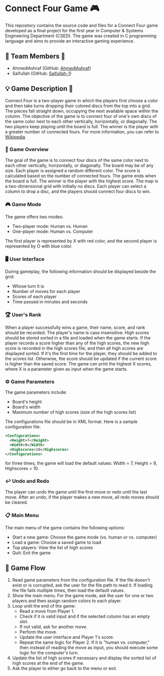 # Connect Four Game :video_game:

This repository contains the source code and files for a Connect Four game developed as a final project for the first year in Computer & Systems Engineering Department (CSED). The game was created in C programming language and aims to provide an interactive gaming experience.

## 🎯 Team Members :busts_in_silhouette:
- AhmedIAshraf (GitHub: [AhmedIAshraf](https://github.com/AhmedIAshraf))
- Saifullah (GitHub: [Saifullah-1](https://github.com/Saifullah-1))

## 💡 Game Description :page_facing_up:

Connect Four is a two-player game in which the players first choose a color and then take turns dropping their colored discs from the top into a grid. The pieces fall straight down, occupying the next available space within the column. The objective of the game is to connect four of one's own discs of the same color next to each other vertically, horizontally, or diagonally. The two players keep playing until the board is full. The winner is the player with a greater number of connected fours. For more information, you can refer to [Wikipedia](https://en.wikipedia.org/wiki/Connect_Four).

### 📜 Game Overview

The goal of the game is to connect four discs of the same color next to each other vertically, horizontally, or diagonally. The board may be of any size. Each player is assigned a random different color. The score is calculated based on the number of connected fours. The game ends when the board is full. The winner is the player with the highest score. The map is a two-dimensional grid with initially no discs. Each player can select a column to drop a disc, and the players should connect four discs to win.

### 🎮 Game Mode

The game offers two modes:

- Two-player mode: Human vs. Human
- One-player mode: Human vs. Computer

The first player is represented by X with red color, and the second player is represented by O with blue color.

### 🖥️ User Interface

During gameplay, the following information should be displayed beside the grid:

- Whose turn it is
- Number of moves for each player
- Scores of each player
- Time passed in minutes and seconds

### 🏆 User's Rank

When a player successfully wins a game, their name, score, and rank should be recorded. The player's name is case insensitive. High scores should be stored sorted in a file and loaded when the game starts. If the player records a score higher than any of the high scores, the new high score is recorded in the high scores file, and then all high scores are displayed sorted. If it's the first time for the player, they should be added to the scores list. Otherwise, the score should be updated if the current score is higher than the saved score. The game can print the highest X scores, where X is a parameter given as input when the game starts.

### ⚙️ Game Parameters

The game parameters include:

- Board's height
- Board's width
- Maximum number of high scores (size of the high scores list)

The configurations file should be in XML format. Here is a sample configuration file:

```xml
<Configurations>
  <Height>7</Height>
  <Width>9</Width>
  <Highscores>10</Highscores>
</Configurations>
```

for three times, the game will load the default values: Width = 7, Height = 9, Highscores = 10.

### ↩️ Undo and Redo

The player can undo the game until the first move or redo until the last move. After an undo, if the player makes a new move, all redo moves should be cleared.

### 📋 Main Menu

The main menu of the game contains the following options:

- Start a new game: Choose the game mode (vs. human or vs. computer)
- Load a game: Choose a saved game to load
- Top players: View the list of high scores
- Quit: Exit the game

## 🔄 Game Flow

1. Read game parameters from the configuration file. If the file doesn't exist or is corrupted, ask the user for the file path to read it. If loading the file fails multiple times, then load the default values.
2. Show the main menu. For the game mode, ask the user for one or two players and then assign random colors to each player.
3. Loop until the end of the game:
   - Read a move from Player 1.
   - Check if it is valid input and if the selected column has an empty slot.
   - If not valid, ask for another move.
   - Perform the move.
   - Update the user interface and Player 1's score.
   - Repeat the same logic for Player 2. If it is "human vs. computer," then instead of reading the move as input, you should execute some logic for the computer's turn.
4. Update the list of high scores if necessary and display the sorted list of high scores at the end of the game.
5. Ask the player to either go back to the menu or exit.

